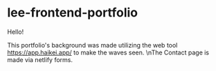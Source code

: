 # lee-frontend-portfolio
Hello!

This portfolio's background was made utilizing the web tool https://app.haikei.app/ to make the waves seen.
\nThe Contact page is made via netlify forms.


